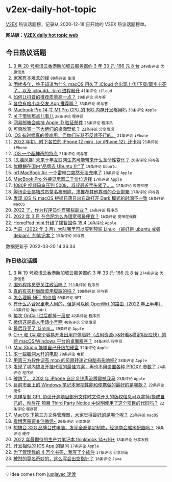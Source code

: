 # v2ex-daily-hot-topic

[V2EX](https://www.v2ex.com/) 热议话题榜，记录从 2020-12-18 日开始的 V2EX 热议话题榜单。

**网站版：[V2EX daily hot topic web](https://boojack.github.io/v2ex-daily-hot-topic-web/)**

## 今日热议话题

<!-- TODAY BEGIN -->

1. [3 月 20 号腾讯云香港新加坡云服务器约 3 年 33 元-166 元 8 台](https://www.v2ex.com/t/841614) `249条评论` `优惠信息`
1. [家家有本难念的经](https://www.v2ex.com/t/841636) `89条评论` `生活`
1. [困扰多年，终于知道为什么 macOS 用久了 iCloud 会出现上传/下载/同步卡死了，以及 icloudd、bird 进程飙升](https://www.v2ex.com/t/841605) `41条评论` `iCloud`
1. [如何让抖音的推荐质量高一点？](https://www.v2ex.com/t/841583) `39条评论` `问与答`
1. [各位有啥小众交友 App 推荐嘛？](https://www.v2ex.com/t/841621) `33条评论` `问与答`
1. [Macbook Pro 14 寸 M1 Pro CPU 的 16G 内存开发够用吗](https://www.v2ex.com/t/841572) `30条评论` `Apple`
1. [关于借钱那点儿事儿](https://www.v2ex.com/t/841625) `28条评论` `程序员`
1. [网易邮箱会劫持 Apple ID 验证邮件](https://www.v2ex.com/t/841639) `25条评论` `程序员`
1. [可否欣赏一下大佬们的桌面壁纸？](https://www.v2ex.com/t/841646) `22条评论` `分享发现`
1. [iOS 有时候真的很难用，但你们光骂不反馈不行的。](https://www.v2ex.com/t/841674) `21条评论` `iPhone`
1. [2022 年初，时下各位的 iPhone 12 mini（or iPhone 12）还卡吗](https://www.v2ex.com/t/841630) `21条评论` `iPhone`
1. [iOS 一个超神奇的特点](https://www.v2ex.com/t/841596) `21条评论` `问与答`
1. [[头脑风暴] 未来十年互联网生态可能带来什么革命性变化？](https://www.v2ex.com/t/841589) `20条评论` `问与答`
1. [优麒麟在国内“品牌去 Ubuntu 化”了](https://www.v2ex.com/t/841633) `19条评论` `Ubuntu`
1. [m1 MacBook Air 一个雷电口突然无法充电了](https://www.v2ex.com/t/841581) `18条评论` `Apple`
1. [MacBook Pro 外接显示器二千价位选择](https://www.v2ex.com/t/841678) `17条评论` `Apple`
1. [1080P 视频码率压到 500k，叔叔最近手头紧了……](https://www.v2ex.com/t/841657) `17条评论` `哔哩哔哩`
1. [腾讯企业邮箱成员莫名被删除，求推荐其他靠谱的企业邮箱](https://www.v2ex.com/t/841590) `17条评论` `问与答`
1. [发现 iOS 与 macOS 根据日落日出自动打开 Dark 模式的时间不一致](https://www.v2ex.com/t/841669) `16条评论` `macOS`
1. [2022 了，作为程序员你有哪些副业？](https://www.v2ex.com/t/841663) `16条评论` `程序员`
1. [2022 年 3 月 在合肥怎么办理宽带最便宜？](https://www.v2ex.com/t/841618) `16条评论` `宽带症候群`
1. [HomePod mini 升级了降智固件 15.4](https://www.v2ex.com/t/841584) `16条评论` `Apple`
1. [当前（2022 年 3 月）大陆哪里可以买到预装 Linux （最好是 ubuntu 或者 debian）的笔记本？](https://www.v2ex.com/t/841649) `15条评论` `问与答`

数据更新于 2022-03-20 14:36:34

<!-- TODAY END -->

### 昨日热议话题

<!-- YESTERDAY BEGIN -->

1. [3 月 19 号腾讯云香港新加坡云服务器约 3 年 33 元-166 元 8 台](https://www.v2ex.com/t/841460) `274条评论` `优惠信息`
1. [国外程序员更关注政治吗？](https://www.v2ex.com/t/841462) `211条评论` `程序员`
1. [真的有农村做酸菜用脚踩的吗？](https://www.v2ex.com/t/841413) `108条评论` `问与答`
1. [怎么理解 NFT 的价值](https://www.v2ex.com/t/841416) `69条评论` `NFT`
1. [有什么适合家里老人用的，但是可以刷 OpenWrt 的路由（2022 年上半年）](https://www.v2ex.com/t/841405) `43条评论` `OpenWrt`
1. [每次 OnCall 过后都掉一层皮](https://www.v2ex.com/t/841452) `42条评论` `程序员`
1. [微信这是逼人申请小号啊](https://www.v2ex.com/t/841468) `40条评论` `分享发现`
1. [最后我买了 13mini...](https://www.v2ex.com/t/841471) `39条评论` `Apple`
1. [C++ 和 C# 哪个容易开发出用户体验好（占用资源小&好看&稳定&反应快）的跨 macOS/Windows 平台的桌面程序？](https://www.v2ex.com/t/841554) `34条评论` `程序员`
1. [Mac Studio 能够自己升级加硬盘](https://www.v2ex.com/t/841412) `32条评论` `Apple`
1. [求一些脑洞大开的电影](https://www.v2ex.com/t/841527) `28条评论` `电影`
1. [用第三方软件调高 mbp 的风扇转速对电脑有影响吗?](https://www.v2ex.com/t/841418) `28条评论` `Apple`
1. [发现了境内搞发开挂代理的最佳方案，再也不用设置各种 PROXY 参数了](https://www.v2ex.com/t/841488) `24条评论` `程序员`
1. [破防了， 2202 年 iPhone 自定义铃声流程震撼我马](https://www.v2ex.com/t/841563) `23条评论` `Apple`
1. [目前市面上的 Windows 笔记本里把性能和便携做的最好的是哪款？](https://www.v2ex.com/t/841510) `22条评论` `硬件`
1. [原样复制 GPL 协议开源项目部分文件时文件开头的版权信息可以拿掉/换成自己的，然后在 项目 Third Party Notice 中说明使用了这个项目的代码吗？](https://www.v2ex.com/t/841433) `22条评论` `程序员`
1. [MacOS 下第三方文件管理器，大家觉得最好的是哪个呢？](https://www.v2ex.com/t/841523) `21条评论` `macOS`
1. [看博客需要关注微信~](https://www.v2ex.com/t/841547) `20条评论` `分享发现`
1. [想搞台 32G 品牌台式电脑，发现全都是定制款，经销商会缩水配置吗？](https://www.v2ex.com/t/841464) `20条评论` `硬件`
1. [2022 年最期待的生产力笔记本 thinkbook 14+/16+](https://www.v2ex.com/t/841409) `18条评论` `分享发现`
1. [开发相似的 IOS App 的疑问](https://www.v2ex.com/t/841490) `17条评论` `Apple`
1. [为了管理我的 4 万个书签，我写了个插件](https://www.v2ex.com/t/841442) `17条评论` `分享创造`
1. [被怼的莫名奇妙的，这么写会出空指针？](https://www.v2ex.com/t/841447) `16条评论` `Java`

<!-- YESTERDAY END -->

---

💡 Idea comes from [justjavac 迷渡](https://github.com/justjavac/)
